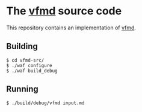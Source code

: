 # The [vfmd] source code

This repository contains an implementation of [vfmd].

[vfmd]: http://vfmd.github.io/

## Building

    $ cd vfmd-src/
    $ ./waf configure
    $ ./waf build_debug

## Running

    $ ./build/debug/vfmd input.md

